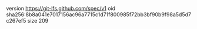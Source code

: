 version https://git-lfs.github.com/spec/v1
oid sha256:8b8a041e7017156ac96a7715c1d71f800985f72bb3bf90b9f98a5d5d7c267ef5
size 209
